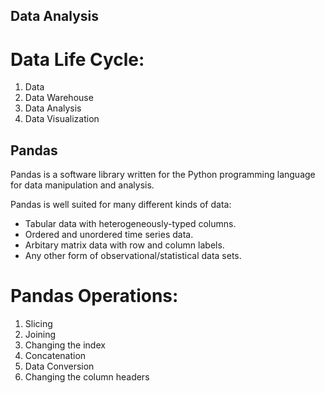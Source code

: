## Data Analysis

# Data Life Cycle:
  1. Data
  2. Data Warehouse
  3. Data Analysis
  4. Data Visualization


## Pandas
Pandas is a software library written for the Python programming language for data manipulation and analysis.

Pandas is well suited for many different kinds of data:
- Tabular data with heterogeneously-typed columns.
- Ordered and unordered time series data.
- Arbitary matrix data with row and column labels.
- Any other form of observational/statistical data sets.

# Pandas Operations:
1. Slicing
2. Joining
3. Changing the index
4. Concatenation
5. Data Conversion
6. Changing the column headers

